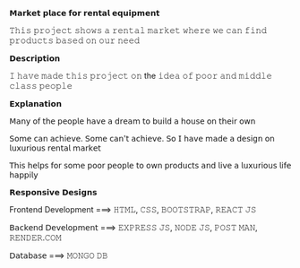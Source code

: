𝗠𝗮𝗿𝗸𝗲𝘁 𝗽𝗹𝗮𝗰𝗲 𝗳𝗼𝗿 𝗿𝗲𝗻𝘁𝗮𝗹 𝗲𝗾𝘂𝗶𝗽𝗺𝗲𝗻𝘁

𝚃𝚑𝚒𝚜 𝚙𝚛𝚘𝚓𝚎𝚌𝚝 𝚜𝚑𝚘𝚠𝚜 𝚊 𝚛𝚎𝚗𝚝𝚊𝚕 𝚖𝚊𝚛𝚔𝚎𝚝 𝚠𝚑𝚎𝚛𝚎 𝚠𝚎 𝚌𝚊𝚗 𝚏𝚒𝚗𝚍 𝚙𝚛𝚘𝚍𝚞𝚌𝚝𝚜 𝚋𝚊𝚜𝚎𝚍 𝚘𝚗 𝚘𝚞𝚛 𝚗𝚎𝚎𝚍

𝗗𝗲𝘀𝗰𝗿𝗶𝗽𝘁𝗶𝗼𝗻

𝙸 𝚑𝚊𝚟𝚎 𝚖𝚊𝚍𝚎 𝚝𝚑𝚒𝚜 𝚙𝚛𝚘𝚓𝚎𝚌𝚝 𝚘𝚗 the 𝚒𝚍𝚎𝚊 𝚘𝚏 𝚙𝚘𝚘𝚛 𝚊𝚗𝚍 𝚖𝚒𝚍𝚍𝚕𝚎 𝚌𝚕𝚊𝚜𝚜 𝚙𝚎𝚘𝚙𝚕𝚎

𝗘𝘅𝗽𝗹𝗮𝗻𝗮𝘁𝗶𝗼𝗻

𝖬𝖺𝗇𝗒 𝗈𝖿 𝗍𝗁𝖾 𝗉𝖾𝗈𝗉𝗅𝖾 𝗁𝖺𝗏𝖾 𝖺 𝖽𝗋𝖾𝖺𝗆 𝗍𝗈 𝖻𝗎𝗂𝗅𝖽 𝖺 𝗁𝗈𝗎𝗌𝖾 𝗈𝗇 𝗍𝗁𝖾𝗂𝗋 𝗈𝗐𝗇

𝖲𝗈𝗆𝖾 𝖼𝖺𝗇 𝖺𝖼𝗁𝗂𝖾𝗏𝖾. 𝖲𝗈𝗆𝖾 𝖼𝖺𝗇'𝗍 𝖺𝖼𝗁𝗂𝖾𝗏𝖾. 𝖲𝗈 𝖨 𝗁𝖺𝗏𝖾 𝗆𝖺𝖽𝖾 𝖺 𝖽𝖾𝗌𝗂𝗀𝗇 𝗈𝗇 𝗅𝗎𝗑𝗎𝗋𝗂𝗈𝗎𝗌 𝗋𝖾𝗇𝗍𝖺𝗅 𝗆𝖺𝗋𝗄𝖾𝗍

𝖳𝗁𝗂𝗌 𝗁𝖾𝗅𝗉𝗌 𝖿𝗈𝗋 𝗌𝗈𝗆𝖾 𝗉𝗈𝗈𝗋 𝗉𝖾𝗈𝗉𝗅𝖾 𝗍𝗈 𝗈𝗐𝗇 𝗉𝗋𝗈𝖽𝗎𝖼𝗍𝗌 𝖺𝗇𝖽 𝗅𝗂𝗏𝖾 𝖺 𝗅𝗎𝗑𝗎𝗋𝗂𝗈𝗎𝗌 𝗅𝗂𝖿𝖾 𝗁𝖺𝗉𝗉𝗂𝗅𝗒

𝗥𝗲𝘀𝗽𝗼𝗻𝘀𝗶𝘃𝗲 𝗗𝗲𝘀𝗶𝗴𝗻𝘀

Frontend Development ===> 𝙷𝚃𝙼𝙻, 𝙲𝚂𝚂, 𝙱𝙾𝙾𝚃𝚂𝚃𝚁𝙰𝙿, 𝚁𝙴𝙰𝙲𝚃 𝙹𝚂

𝖡𝖺𝖼𝗄𝖾𝗇𝖽 𝖣𝖾𝗏𝖾𝗅𝗈𝗉𝗆𝖾𝗇𝗍 ===> 𝙴𝚇𝙿𝚁𝙴𝚂𝚂 𝙹𝚂, 𝙽𝙾𝙳𝙴 𝙹𝚂, 𝙿𝙾𝚂𝚃 𝙼𝙰𝙽, 𝚁𝙴𝙽𝙳𝙴𝚁.𝙲𝙾𝙼

𝖣𝖺𝗍𝖺𝖻𝖺𝗌𝖾 ===> 𝙼𝙾𝙽𝙶𝙾 𝙳𝙱
